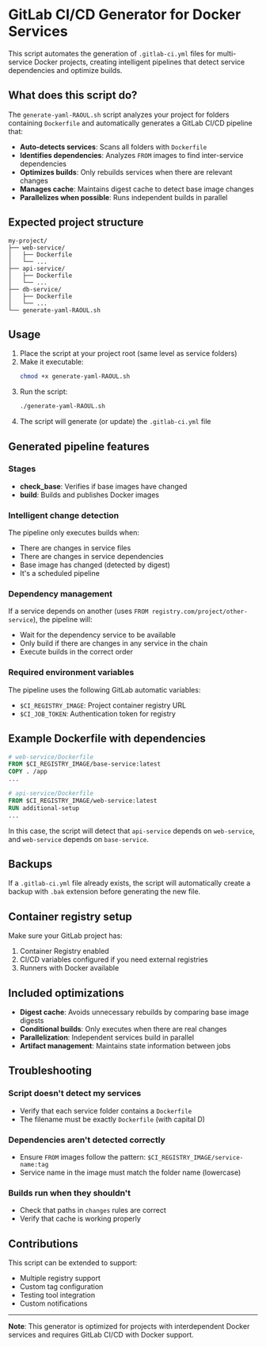# GitLab CI/CD Generator for Docker Services

This script automates the generation of `.gitlab-ci.yml` files for multi-service Docker projects, creating intelligent pipelines that detect service dependencies and optimize builds.

## What does this script do?

The `generate-yaml-RAOUL.sh` script analyzes your project for folders containing `Dockerfile` and automatically generates a GitLab CI/CD pipeline that:

- **Auto-detects services**: Scans all folders with `Dockerfile`
- **Identifies dependencies**: Analyzes `FROM` images to find inter-service dependencies
- **Optimizes builds**: Only rebuilds services when there are relevant changes
- **Manages cache**: Maintains digest cache to detect base image changes
- **Parallelizes when possible**: Runs independent builds in parallel

## Expected project structure

```
my-project/
├── web-service/
│   ├── Dockerfile
│   └── ...
├── api-service/
│   ├── Dockerfile
│   └── ...
├── db-service/
│   ├── Dockerfile
│   └── ...
└── generate-yaml-RAOUL.sh
```

## Usage

1. Place the script at your project root (same level as service folders)
2. Make it executable:
   ```bash
   chmod +x generate-yaml-RAOUL.sh
   ```
3. Run the script:
   ```bash
   ./generate-yaml-RAOUL.sh
   ```
4. The script will generate (or update) the `.gitlab-ci.yml` file

## Generated pipeline features

### Stages

- **check_base**: Verifies if base images have changed
- **build**: Builds and publishes Docker images

### Intelligent change detection

The pipeline only executes builds when:

- There are changes in service files
- There are changes in service dependencies
- Base image has changed (detected by digest)
- It's a scheduled pipeline

### Dependency management

If a service depends on another (uses `FROM registry.com/project/other-service`), the pipeline will:

- Wait for the dependency service to be available
- Only build if there are changes in any service in the chain
- Execute builds in the correct order

### Required environment variables

The pipeline uses the following GitLab automatic variables:

- `$CI_REGISTRY_IMAGE`: Project container registry URL
- `$CI_JOB_TOKEN`: Authentication token for registry

## Example Dockerfile with dependencies

```dockerfile
# web-service/Dockerfile
FROM $CI_REGISTRY_IMAGE/base-service:latest
COPY . /app
...

# api-service/Dockerfile
FROM $CI_REGISTRY_IMAGE/web-service:latest
RUN additional-setup
...
```

In this case, the script will detect that `api-service` depends on `web-service`, and `web-service` depends on `base-service`.

## Backups

If a `.gitlab-ci.yml` file already exists, the script will automatically create a backup with `.bak` extension before generating the new file.

## Container registry setup

Make sure your GitLab project has:

1. Container Registry enabled
2. CI/CD variables configured if you need external registries
3. Runners with Docker available

## Included optimizations

- **Digest cache**: Avoids unnecessary rebuilds by comparing base image digests
- **Conditional builds**: Only executes when there are real changes
- **Parallelization**: Independent services build in parallel
- **Artifact management**: Maintains state information between jobs

## Troubleshooting

### Script doesn't detect my services

- Verify that each service folder contains a `Dockerfile`
- The filename must be exactly `Dockerfile` (with capital D)

### Dependencies aren't detected correctly

- Ensure `FROM` images follow the pattern: `$CI_REGISTRY_IMAGE/service-name:tag`
- Service name in the image must match the folder name (lowercase)

### Builds run when they shouldn't

- Check that paths in `changes` rules are correct
- Verify that cache is working properly

## Contributions

This script can be extended to support:

- Multiple registry support
- Custom tag configuration
- Testing tool integration
- Custom notifications

---

**Note**: This generator is optimized for projects with interdependent Docker services and requires GitLab CI/CD with Docker support.
